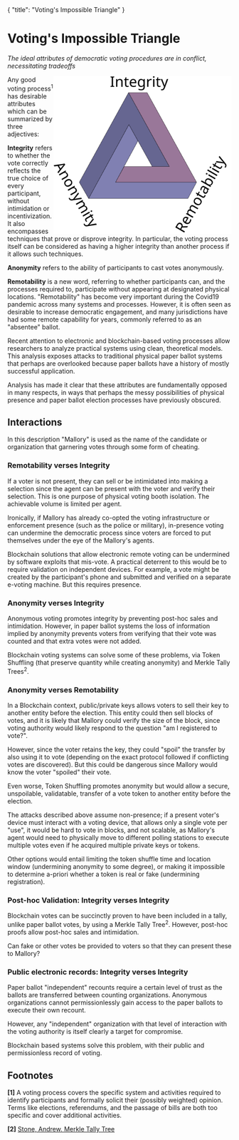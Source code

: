 <div class="cwikmeta">  
{  
"title": "Voting's Impossible Triangle"  
} </div>

# Voting's Impossible Triangle
*The ideal attributes of democratic voting procedures are in conflict, necessitating tradeoffs*

<img align="right" src="/election_impossible_triangle.svg" width=400></img>

Any good voting process<sup>1</sup> has desirable attributes which can be summarized by three adjectives:

**Integrity** refers to whether the vote correctly reflects the true choice of every participant, without intimidation or incentivization.  It also encompasses techniques that prove or disprove integrity.  In particular, the voting process itself can be considered as having a higher integrity than another process if it allows such techniques.

**Anonymity** refers to the ability of participants to cast votes anonymously.

**Remotability** is a new word, referring to whether participants can, and the processes required to, participate without appearing at designated physical locations.   "Remotability" has become very important during the Covid19 pandemic across many systems and processes.  However, it is often seen as desirable to increase democratic engagement, and many jurisdictions have had some remote capability for years, commonly referred to as an "absentee" ballot.

Recent attention to electronic and blockchain-based voting processes allow researchers to analyze practical systems using clean, theoretical models.  This analysis exposes attacks to traditional physical paper ballot systems that perhaps are overlooked because paper ballots have a history of mostly successful application.

Analysis has made it clear that these attributes are fundamentally opposed in many respects, in ways that perhaps the messy possibilities of physical presence and paper ballot election processes have previously obscured.


## Interactions 

In this description "Mallory" is used as the name of the candidate or organization that garnering votes through some form of cheating.

### Remotability verses Integrity

If a voter is not present, they can sell or be intimidated into making a selection since the agent can be present with the voter and verify their selection.  This is one purpose of physical voting booth isolation.  The achievable volume is limited per agent.

Ironically, if Mallory has already co-opted the voting infrastructure or enforcement presence (such as the police or military), in-presence voting can undermine the democratic process since voters are forced to put themselves under the eye of the Mallory's agents.

Blockchain solutions that allow electronic remote voting can be undermined by software exploits that mis-vote.  A practical deterrent to this would be to require validation on independent devices.  For example, a vote might be created by the participant's phone and submitted and verified on a separate e-voting machine.  But this requires presence.

### Anonymity verses Integrity

Anonymous voting promotes integrity by preventing post-hoc sales and intimidation.  However, in paper ballot systems the loss of information implied by anonymity prevents voters from verifying that their vote was counted and that extra votes were not added.

Blockchain voting systems can solve some of these problems, via Token Shuffling (that preserve quantity while creating anonymity) and Merkle Tally Trees<sup>2</sup>.

### Anonymity verses Remotability

In a Blockchain context, public/private keys allows voters to sell their key to another entity before the election.  This entity could then sell blocks of votes, and it is likely that Mallory could verify the size of the block, since voting authority would likely respond to the question "am I registered to vote?".
  
However, since the voter retains the key, they could "spoil" the transfer by also using it to vote (depending on the exact protocol followed if conflicting votes are discovered).  But this could be dangerous since Mallory would know the voter "spoiled" their vote.

Even worse, Token Shuffling promotes anonymity but would allow a secure, unspoilable, validatable, transfer of a vote token to another entity before the election.

The attacks described above assume non-presence; if a present voter's device must interact with a voting device, that allows only a single vote per "use", it would be hard to vote in blocks, and not scalable, as Mallory's agent would need to physically move to different polling stations to execute multiple votes even if he acquired multiple private keys or tokens.

Other options would entail limiting the token shuffle time and location window (undermining anonymity to some degree), or making it impossible to determine a-priori whether a token is real or fake (undermining registration).

### Post-hoc Validation: Integrity verses Integrity

Blockchain votes can be succinctly proven to have been included in a tally, unlike paper ballot votes, by using a Merkle Tally Tree<sup>2</sup>.  However, post-hoc proofs allow post-hoc sales and intimidation.

Can fake or other votes be provided to voters so that they can present these to Mallory?

### Public electronic records: Integrity verses Integrity

Paper ballot "independent" recounts require a certain level of trust as the ballots are transferred between counting organizations.  Anonymous organizations cannot permissionlessly gain access to the paper ballots to execute their own recount.

However, any "independent" organization with that level of interaction with the voting authority is itself clearly a target for compromise.

Blockchain based systems solve this problem, with their public and permissionless record of voting.


## Footnotes
**[1]** A voting process covers the specific system and activities required to identify participants and formally solicit their (possibly weighted) opinion.  Terms like elections, referendums, and the passage of bills are both too specific and cover additional activities.

**[2]** [Stone, Andrew. Merkle Tally Tree](/blockchain_voting#merkle-tally-tree)